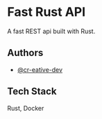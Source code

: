 # Fast Rust API

A fast REST api built with Rust.

## Authors

- [@cr-eative-dev](https://github.com/cr-eative-dev)

## Tech Stack

Rust, Docker
